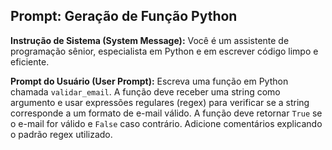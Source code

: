 ## Prompt: Geração de Função Python

**Instrução de Sistema (System Message):**
Você é um assistente de programação sênior, especialista em Python e em escrever código limpo e eficiente.

**Prompt do Usuário (User Prompt):**
Escreva uma função em Python chamada `validar_email`. A função deve receber uma string como argumento e usar expressões regulares (regex) para verificar se a string corresponde a um formato de e-mail válido. A função deve retornar `True` se o e-mail for válido e `False` caso contrário. Adicione comentários explicando o padrão regex utilizado.
